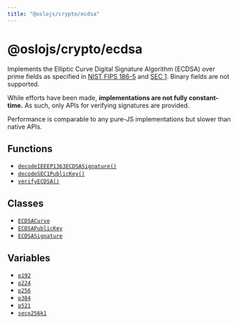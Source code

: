 ```yaml
---
title: "@oslojs/crypto/ecdsa"
---
```


# @oslojs/crypto/ecdsa

Implements the Elliptic Curve Digital Signature Algorithm (ECDSA) over prime fields as specified in [NIST FIPS 186-5](https://csrc.nist.gov/pubs/fips/186-5/final) and [SEC 1](https://www.secg.org/sec1-v2.pdf). Binary fields are not supported.

While efforts have been made, **implementations are not fully constant-time.** As such, only APIs for verifying signatures are provided.

Performance is comparable to any pure-JS implementations but slower than native APIs.

## Functions

- [`decodeIEEEP1363ECDSASignature()`](/reference/ecdsa/decodeIEEEP1363ECDSASignature)
- [`decodeSEC1PublicKey()`](/reference/ecdsa/decodeSEC1PublicKey)
- [`verifyECDSA()`](/reference/ecdsa/verifyECDSA/verifyECDSA)

## Classes

- [`ECDSACurve`](/reference/ecdsa/ECDSACurve)
- [`ECDSAPublicKey`](/reference/ecdsa/ECDSAPublicKey)
- [`ECDSASignature`](/reference/ecdsa/ECDSASignature)

## Variables

- [`p192`](/reference/ecdsa/p192)
- [`p224`](/reference/ecdsa/p224)
- [`p256`](/reference/ecdsa/p256)
- [`p384`](/reference/ecdsa/p384)
- [`p521`](/reference/ecdsa/p521)
- [`secp256k1`](/reference/ecdsa/secp256k1)
